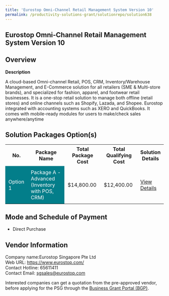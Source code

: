 ```yaml
---
title: 'Eurostop Omni-Channel Retail Management System Version 10'
permalink: /productivity-solutions-grant/solutionrepo/solution638
---
```


## Eurostop Omni-Channel Retail Management System Version 10

## Overview

**Description**

A cloud-based Omni-channel Retail, POS, CRM, Inventory/Warehouse Management, and E-Commerce solution for all retailers (SME & Multi-store brands), and specialized for fashion, apparel, and footwear retail businesses. It is a one-stop retail solution to manage both offline (retail stores) and online channels such as Shopify, Lazada, and Shopee. Eurostop integrated with accounting systems such as XERO and QuickBooks. It comes with mobile-ready modules for users to make/check sales anywhere/anytime

## Solution Packages Option(s)

<table>
<tr>
<th><b>No.</b></th>
<th><b>Package Name</b></th>
<th><b>Total Package Cost</b></th>
<th><b>Total Qualifying Cost</b></th>
<th><b>Solution Details</b></th>
</tr>
<tr>
<td style='padding: 10px; background-color: #037E8A; color: #FFFFFF;'>Option 1</td>
<td style='padding: 10px; background-color: #037E8A; color: #FFFFFF;'>Package A - Advanced (Inventory with POS, CRM)</td>
<td style='padding: 10px;'>$14,800.00</td>
<td style='padding: 10px;'>$12,400.00</td>
<td style='padding: 10px;'><a href='/images/psg/Eurostop_Desensitised_Annex_3.pdf' target='_blank'>View Details</a></td>
</tr>
</table>

## Mode and Schedule of Payment

 - Direct Purchase

## Vendor Information

 Company name:Eurostop Singapore Pte Ltd <br>Web URL: https://www.eurostop.com/ <br>Contact Hotline: 65611411 <br>Contact Email: sgsales@eurostop.com 

Interested companies can get a quotation from the pre-approved vendor, before applying for the PSG through the <a href='https://www.businessgrants.gov.sg/' target='_blank' rel='noopener'>Business Grant Portal (BGP)</a>.

<script src="/jquery/resize-tables.js"></script>
